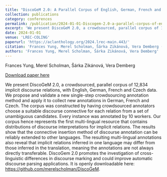 ```yaml
---
title: "DiscoGeM 2.0: A Parallel Corpus of English, German, French and Czech Implicit Discourse Relations"
collection: publications
category: conferences
permalink: /publication/2024-01-01-Discogem-2.0-a-parallel-corpus-of-english
excerpt: 'We present DiscoGeM 2.0, a crowdsourced, parallel corpus of 12,834 implicit discourse relations, with English, German, French and Czech data. We propose and validate a new single-step crowdsourcing annotation method and apply it to collect new annotations in German, French and Czech. The corpus was constructed by having crowdsourced annotators choose a suitable discourse connective for each relation from a set of unambiguous candidates. Every instance was annotated by 10 workers. Our corpus hence represents the first multi-lingual resource that contains distributions of discourse interpretations for implicit relations. The results show that the connective insertion method of discourse annotation can be reliably extended to other languages. The resulting multi-lingual annotations also reveal that implicit relations inferred in one language may differ from those inferred in the translation, meaning the annotations are not always directly transferable. DiscoGem 2.0 promotes the investigation of cross-linguistic differences in discourse marking and could improve automatic discourse parsing applications. It is openly downloadable here: https://github.com/merelscholman/DiscoGeM.'
date: 2024-01-01
venue: 'LREC-COLING'
paperurl: 'https://aclanthology.org/2024.lrec-main.443/'
citation: 'Frances Yung, Merel Scholman, Šárka Zikánová, Vera Demberg (LREC-COLING 2024)'
authors: 'Frances Yung, Merel Scholman, Šárka Zikánová, Vera Demberg'
---
```

Frances Yung, Merel Scholman, Šárka Zikánová, Vera Demberg

<a href='https://aclanthology.org/2024.lrec-main.443/'>Download paper here</a>

We present DiscoGeM 2.0, a crowdsourced, parallel corpus of 12,834 implicit discourse relations, with English, German, French and Czech data. We propose and validate a new single-step crowdsourcing annotation method and apply it to collect new annotations in German, French and Czech. The corpus was constructed by having crowdsourced annotators choose a suitable discourse connective for each relation from a set of unambiguous candidates. Every instance was annotated by 10 workers. Our corpus hence represents the first multi-lingual resource that contains distributions of discourse interpretations for implicit relations. The results show that the connective insertion method of discourse annotation can be reliably extended to other languages. The resulting multi-lingual annotations also reveal that implicit relations inferred in one language may differ from those inferred in the translation, meaning the annotations are not always directly transferable. DiscoGem 2.0 promotes the investigation of cross-linguistic differences in discourse marking and could improve automatic discourse parsing applications. It is openly downloadable here: https://github.com/merelscholman/DiscoGeM.
